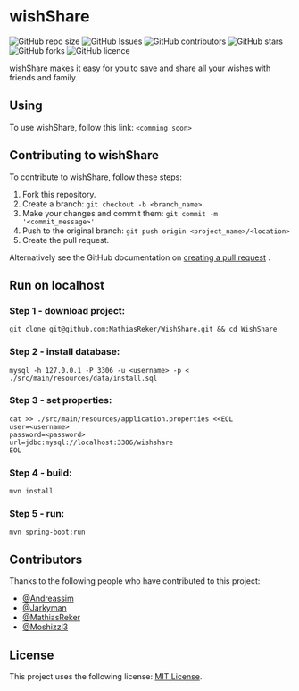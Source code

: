 # wishShare

![GitHub repo size](https://img.shields.io/github/repo-size/MathiasReker/WishShare)
![GitHub Issues](https://img.shields.io/github/issues/MathiasReker/WishShare)
![GitHub contributors](https://img.shields.io/github/contributors/MathiasReker/WishShare)
![GitHub stars](https://img.shields.io/github/stars/MathiasReker/WishShare)
![GitHub forks](https://img.shields.io/github/forks/MathiasReker/WishShare)
![GitHub licence](https://img.shields.io/github/license/MathiasReker/WishShare.svg)

wishShare makes it easy for you to save and share all your wishes with friends and family.

## Using

To use wishShare, follow this link: `<comming soon>`

## Contributing to wishShare

To contribute to wishShare, follow these steps:

1. Fork this repository.
2. Create a branch: `git checkout -b <branch_name>`.
3. Make your changes and commit them: `git commit -m '<commit_message>'`
4. Push to the original branch: `git push origin <project_name>/<location>`
5. Create the pull request.

Alternatively see the GitHub documentation
on [creating a pull request](https://help.github.com/en/github/collaborating-with-issues-and-pull-requests/creating-a-pull-request)
.

## Run on localhost

### Step 1 - download project:

```
git clone git@github.com:MathiasReker/WishShare.git && cd WishShare
```

### Step 2 - install database:

```
mysql -h 127.0.0.1 -P 3306 -u <username> -p < ./src/main/resources/data/install.sql
```

### Step 3 - set properties:

```
cat >> ./src/main/resources/application.properties <<EOL
user=<username>
password=<password>
url=jdbc:mysql://localhost:3306/wishshare
EOL
```

### Step 4 - build:

```
mvn install
```

### Step 5 - run:

```
mvn spring-boot:run
```

## Contributors

Thanks to the following people who have contributed to this project:

* [@Andreassim](https://github.com/Andreassim)
* [@Jarkyman](https://github.com/Jarkyman)
* [@MathiasReker](https://github.com/MathiasReker)
* [@Moshizzl3](https://github.com/Moshizzl3)

## License

This project uses the following license: [MIT License](https://github.com/MathiasReker/WishShare/blob/develop/LICENSE).
